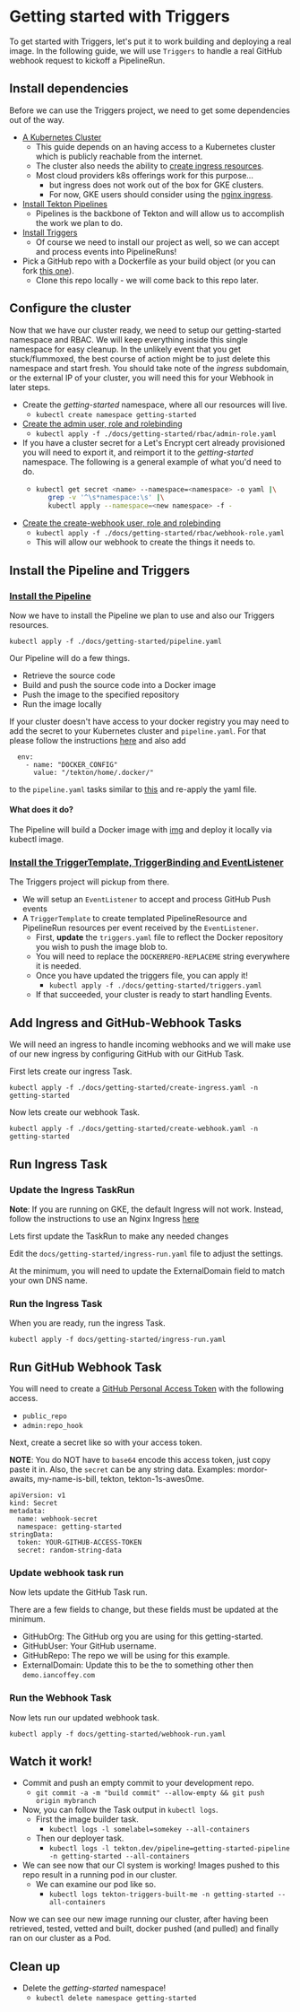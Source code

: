 # Getting started with Triggers

To get started with Triggers, let's put it to work building and deploying a real
image. In the following guide, we will use `Triggers` to handle a real GitHub
webhook request to kickoff a PipelineRun.

## Install dependencies

Before we can use the Triggers project, we need to get some dependencies out of
the way.

- [A Kubernetes Cluster](https://kubernetes.io/docs/setup/)
  - This guide depends on an having access to a Kubernetes cluster which is
    publicly reachable from the internet.
  - The cluster also needs the ability to
    [create ingress resources](https://kubernetes.io/docs/concepts/services-networking/ingress/).
  - Most cloud providers k8s offerings work for this purpose...
    - but ingress does not work out of the box for GKE clusters.
    - For now, GKE users should consider using the
      [nginx ingress](https://kubernetes.github.io/ingress-nginx/deploy/#gce-gke).
- [Install Tekton Pipelines](https://github.com/tektoncd/pipeline/blob/master/docs/install.md#installing-tekton-pipelines)
  - Pipelines is the backbone of Tekton and will allow us to accomplish the work
    we plan to do.
- [Install Triggers](../install.md)
  - Of course we need to install our project as well, so we can accept and
    process events into PipelineRuns!
- Pick a GitHub repo with a Dockerfile as your build object (or you can fork
  [this one](https://github.com/iancoffey/ulmaceae)).
  - Clone this repo locally - we will come back to this repo later.

## Configure the cluster

Now that we have our cluster ready, we need to setup our getting-started
namespace and RBAC. We will keep everything inside this single namespace for
easy cleanup. In the unlikely event that you get stuck/flummoxed, the best
course of action might be to just delete this namespace and start fresh.
You should take note of the _ingress_ subdomain, or the external IP of
your cluster, you will need this for your Webhook in later steps.

- Create the _getting-started_ namespace, where all our resources will live.
  - `kubectl create namespace getting-started`
- [Create the admin user, role and rolebinding](./rbac/admin-role.yaml)
  - `kubectl apply -f ./docs/getting-started/rbac/admin-role.yaml`
- If you have a cluster secret for a Let's Encrypt cert already provisioned
you will need to export it, and reimport it to the _getting-started_ namespace.
The following is a general example of what you'd need to do.
  - ```bash
	kubectl get secret <name> --namespace=<namespace> -o yaml |\
	   grep -v '^\s*namespace:\s' |\
	   kubectl apply --namespace=<new namespace> -f -
	```
- [Create the create-webhook user, role and rolebinding](./rbac/webhook-role.yaml)
  - `kubectl apply -f ./docs/getting-started/rbac/webhook-role.yaml`
  - This will allow our webhook to create the things it needs to.

## Install the Pipeline and Triggers

### [Install the Pipeline](./pipeline.yaml)

Now we have to install the Pipeline we plan to use and also our Triggers
resources.

`kubectl apply -f ./docs/getting-started/pipeline.yaml`

Our Pipeline will do a few things.

- Retrieve the source code
- Build and push the source code into a Docker image
- Push the image to the specified repository
- Run the image locally

If your cluster doesn't have access to your docker registry you may
need to add the secret to your Kubernetes cluster and `pipeline.yaml`.
For that please follow the instructions [here](https://github.com/tektoncd/pipeline/blob/master/docs/tutorial.md#configuring-task-execution-credentials) and also add
```
  env:
    - name: "DOCKER_CONFIG"
      value: "/tekton/home/.docker/"
```
to the `pipeline.yaml` tasks similar to [this](https://github.com/tektoncd/pipeline/blob/master/docs/tutorial.md#specifying-task-inputs-and-outputs) and re-apply
the yaml file.

#### What does it do?

The Pipeline will build a Docker image with
[img](https://github.com/genuinetools/img) and deploy it locally via kubectl
image.

### [Install the TriggerTemplate, TriggerBinding and EventListener](./triggers.yaml)

The Triggers project will pickup from there.

- We will setup an `EventListener` to accept and process GitHub Push events
- A `TriggerTemplate` to create templated PipelineResource and PipelineRun
  resources per event received by the `EventListener`.
  - First, **update** the `triggers.yaml` file to reflect the Docker repository
    you wish to push the image blob to.
  - You will need to replace the `DOCKERREPO-REPLACEME` string everywhere it is
    needed.
  - Once you have updated the triggers file, you can apply it!
    - `kubectl apply -f ./docs/getting-started/triggers.yaml`
  - If that succeeded, your cluster is ready to start handling Events.

## Add Ingress and GitHub-Webhook Tasks

We will need an ingress to handle incoming webhooks and we will make use of our
new ingress by configuring GitHub with our GitHub Task.

First lets create our ingress Task.

`kubectl apply -f ./docs/getting-started/create-ingress.yaml -n getting-started`

Now lets create our webhook Task.

`kubectl apply -f ./docs/getting-started/create-webhook.yaml -n getting-started`

## Run Ingress Task

### Update the Ingress TaskRun

**Note**: If you are running on GKE, the default Ingress will not work. Instead,
follow the instructions to use an Nginx Ingress
[here](../exposing-eventlisteners.md#Using-Nginx-Ingress)

Lets first update the TaskRun to make any needed changes

Edit the `docs/getting-started/ingress-run.yaml` file to adjust the settings.

At the minimum, you will need to update the ExternalDomain field to match your
own DNS name.

### Run the Ingress Task

When you are ready, run the ingress Task.

`kubectl apply -f docs/getting-started/ingress-run.yaml`

## Run GitHub Webhook Task

You will need to create a
[GitHub Personal Access Token](https://help.github.com/en/articles/creating-a-personal-access-token-for-the-command-line#creating-a-token)
with the following access.


- `public_repo`
- `admin:repo_hook`

Next, create a secret like so with your access token.

**NOTE**: You do NOT have to `base64` encode this access token, just copy paste it in.
Also, the `secret` can be any string data. Examples: mordor-awaits, my-name-is-bill,
tekton, tekton-1s-awes0me.

```
apiVersion: v1
kind: Secret
metadata:
  name: webhook-secret
  namespace: getting-started
stringData:
  token: YOUR-GITHUB-ACCESS-TOKEN
  secret: random-string-data
```

### Update webhook task run

Now lets update the GitHub Task run.

There are a few fields to change, but these fields must be updated at the
minimum.

- GitHubOrg: The GitHub org you are using for this getting-started.
- GitHubUser: Your GitHub username.
- GitHubRepo: The repo we will be using for this example.
- ExternalDomain: Update this to be the to something other then `demo.iancoffey.com`

### Run the Webhook Task

Now lets run our updated webhook task.

`kubectl apply -f docs/getting-started/webhook-run.yaml`

## Watch it work!

- Commit and push an empty commit to your development repo.
  - `git commit -a -m "build commit" --allow-empty && git push origin mybranch`
- Now, you can follow the Task output in `kubectl logs`.
  - First the image builder task.
    - `kubectl logs -l somelabel=somekey --all-containers`
  - Then our deployer task.
    - `kubectl logs -l tekton.dev/pipeline=getting-started-pipeline -n getting-started --all-containers`
- We can see now that our CI system is working! Images pushed to this repo
  result in a running pod in our cluster.
  - We can examine our pod like so.
    - `kubectl logs tekton-triggers-built-me -n getting-started --all-containers`

Now we can see our new image running our cluster, after having been retrieved,
tested, vetted and built, docker pushed (and pulled) and finally ran on our
cluster as a Pod.

## Clean up

- Delete the _getting-started_ namespace!
  - `kubectl delete namespace getting-started`
